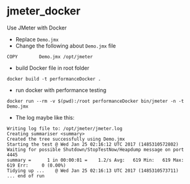 # jmeter_docker

Use JMeter with Docker

- Replace `Demo.jmx`
- Change the following about `Demo.jmx` file

```
COPY		Demo.jmx /opt/jmeter	
```
- build Docker file in root folder

```
docker build -t performanceDocker .
```
- run docker with performance testing

```
docker run --rm -v $(pwd):/root performanceDocker bin/jmeter -n -t Demo.jmx
```

- The log maybe like this:

```
Writing log file to: /opt/jmeter/jmeter.log
Creating summariser <summary>
Created the tree successfully using Demo.jmx
Starting the test @ Wed Jan 25 02:16:12 UTC 2017 (1485310572802)
Waiting for possible Shutdown/StopTestNow/Heapdump message on port 4445
summary =      1 in 00:00:01 =    1.2/s Avg:   619 Min:   619 Max:   619 Err:     0 (0.00%)
Tidying up ...    @ Wed Jan 25 02:16:13 UTC 2017 (1485310573711)
... end of run
```